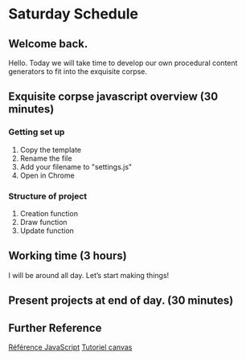 # Saturday Schedule

## Welcome back.
Hello. Today we will take time to develop our own procedural content generators to fit into the exquisite corpse.

## Exquisite corpse javascript overview (30 minutes)

### Getting set up
1) Copy the template
2) Rename the file
3) Add your filename to "settings.js"
4) Open in Chrome

### Structure of project
1) Creation function
2) Draw function
3) Update function

## Working time (3 hours)
I will be around all day. Let’s start making things!

## Present projects at end of day. (30 minutes)

## Further Reference
[Référence JavaScript](https://developer.mozilla.org/fr/docs/Web/JavaScript/Reference)
[Tutoriel canvas](https://developer.mozilla.org/fr/docs/Tutoriel_canvas)
